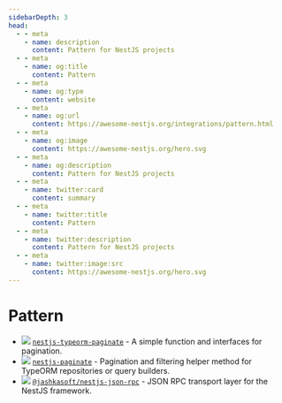 ```yaml
---
sidebarDepth: 3
head:
  - - meta
    - name: description
      content: Pattern for NestJS projects
  - - meta
    - name: og:title
      content: Pattern
  - - meta
    - name: og:type
      content: website
  - - meta
    - name: og:url
      content: https://awesome-nestjs.org/integrations/pattern.html
  - - meta
    - name: og:image
      content: https://awesome-nestjs.org/hero.svg
  - - meta
    - name: og:description
      content: Pattern for NestJS projects
  - - meta
    - name: twitter:card
      content: summary
  - - meta
    - name: twitter:title
      content: Pattern
  - - meta
    - name: twitter:description
      content: Pattern for NestJS projects
  - - meta
    - name: twitter:image:src
      content: https://awesome-nestjs.org/hero.svg
---
```


# Pattern

- ![](https://img.shields.io/github/stars/nestjsx/nestjs-typeorm-paginate.svg?style=flat-square) [`nestjs-typeorm-paginate`](https://github.com/nestjsx/nestjs-typeorm-paginate) - A simple function and interfaces for pagination.
- ![](https://img.shields.io/github/stars/ppetzold/nestjs-paginate.svg?style=flat-square) [`nestjs-paginate`](https://github.com/ppetzold/nestjs-paginate) - Pagination and filtering helper method for TypeORM repositories or query builders.
- ![](https://img.shields.io/github/stars/Insidexa/nestjs-rpc.svg?style=flat-square) [`@jashkasoft/nestjs-json-rpc`](https://github.com/Insidexa/nestjs-rpc) - JSON RPC transport layer for the NestJS framework.
